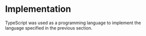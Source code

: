 # Implementation

TypeScript was used as a programming language to implement the language specified in the previous section.
